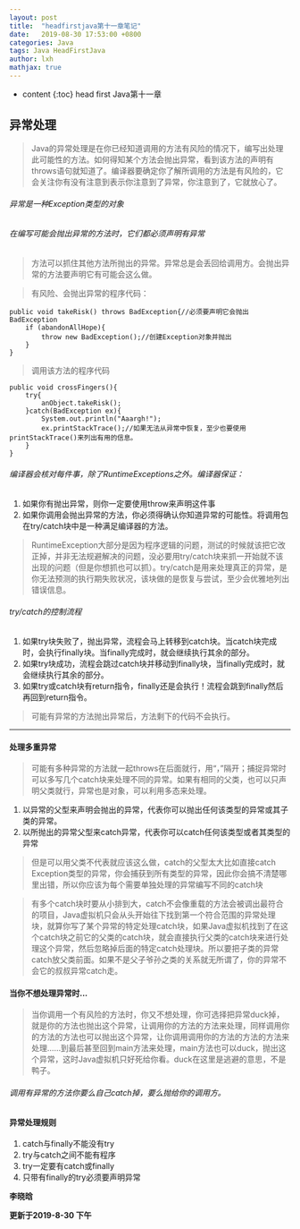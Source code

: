 ```yaml
---
layout: post
title:  "headfirstjava第十一章笔记"
date:   2019-08-30 17:53:00 +0800
categories: Java
tags: Java HeadFirstJava
author: lxh
mathjax: true
---
```


* content
{:toc}
head first Java第十一章



## 异常处理 

> Java的异常处理是在你已经知道调用的方法有风险的情况下，编写出处理此可能性的方法。如何得知某个方法会抛出异常，看到该方法的声明有throws语句就知道了。编译器要确定你了解所调用的方法是有风险的，它会关注你有没有注意到表示你注意到了异常，你注意到了，它就放心了。

###### 异常是一种Exception类型的对象

###### 在编写可能会抛出异常的方法时，它们都必须声明有异常

> 方法可以抓住其他方法所抛出的异常。异常总是会丢回给调用方。会抛出异常的方法要声明它有可能会这么做。

> 有风险、会抛出异常的程序代码：

```
public void takeRisk() throws BadException{//必须要声明它会抛出BadException
    if (abandonAllHope){
        throw new BadException();//创建Exception对象并抛出
    }
}
```

> 调用该方法的程序代码

```
public void crossFingers(){
    try{
        anObject.takeRisk();
    }catch(BadException ex){
        System.out.println("Aaargh!");
        ex.printStackTrace();//如果无法从异常中恢复，至少也要使用printStackTrace()来列出有用的信息。
    }
}
```

###### 编译器会核对每件事，除了RuntimeExceptions之外。编译器保证：

1. 如果你有抛出异常，则你一定要使用throw来声明这件事
2. 如果你调用会抛出异常的方法，你必须得确认你知道异常的可能性。将调用包在try/catch块中是一种满足编译器的方法。

> RuntimeException大部分是因为程序逻辑的问题，测试的时候就该把它改正掉，并非无法规避解决的问题，没必要用try/catch块来抓一开始就不该出现的问题（但是你想抓也可以抓）。try/catch是用来处理真正的异常，是你无法预测的执行期失败状况，该块做的是恢复与尝试，至少会优雅地列出错误信息。

###### try/catch的控制流程

1. 如果try块失败了，抛出异常，流程会马上转移到catch块。当catch块完成时，会执行finally块。当finally完成时，就会继续执行其余的部分。
2. 如果try块成功，流程会跳过catch块并移动到finally块，当finally完成时，就会继续执行其余的部分。
3. 如果try或catch块有return指令，finally还是会执行！流程会跳到finally然后再回到return指令。

> 可能有异常的方法抛出异常后，方法剩下的代码不会执行。

---

#### 处理多重异常

> 可能有多种异常的方法就一起throws在后面就行，用“，”隔开；捕捉异常时可以多写几个catch块来处理不同的异常。如果有相同的父类，也可以只声明父类就行，异常也是对象，可以利用多态来处理。

1. 以异常的父型来声明会抛出的异常，代表你可以抛出任何该类型的异常或其子类的异常。
2. 以所抛出的异常父型来catch异常，代表你可以catch任何该类型或者其类型的异常

> 但是可以用父类不代表就应该这么做，catch的父型太大比如直接catch Exception类型的异常，你会捕获到所有类型的异常，因此你会搞不清楚哪里出错，所以你应该为每个需要单独处理的异常编写不同的catch块

> 有多个catch块时要从小排到大，catch不会像重载的方法会被调出最符合的项目，Java虚拟机只会从头开始往下找到第一个符合范围的异常处理块，就算你写了某个异常的特定处理catch块，如果Java虚拟机找到了在这个catch块之前它的父类的catch块，就会直接执行父类的catch块来进行处理这个异常，然后忽略掉后面的特定catch处理块。所以要把子类的异常catch放父类前面。如果不是父子爷孙之类的关系就无所谓了，你的异常不会它的叔叔异常catch走。

#### 当你不想处理异常时...

> 当你调用一个有风险的方法时，你又不想处理，你可选择把异常duck掉，就是你的方法也抛出这个异常，让调用你的方法的方法来处理，同样调用你的方法的方法也可以抛出这个异常，让你调用调用你的方法的方法的方法来处理……到最后甚至回到main方法来处理，main方法也可以duck，抛出这个异常，这时Java虚拟机只好死给你看。duck在这里是逃避的意思，不是鸭子。

###### 调用有异常的方法你要么自己catch掉，要么抛给你的调用方。

#### 异常处理规则

1. catch与finally不能没有try
2. try与catch之间不能有程序
3. try一定要有catch或finally
4. 只带有finally的try必须要声明异常

**李晓晗**

**更新于2019-8-30 下午**

